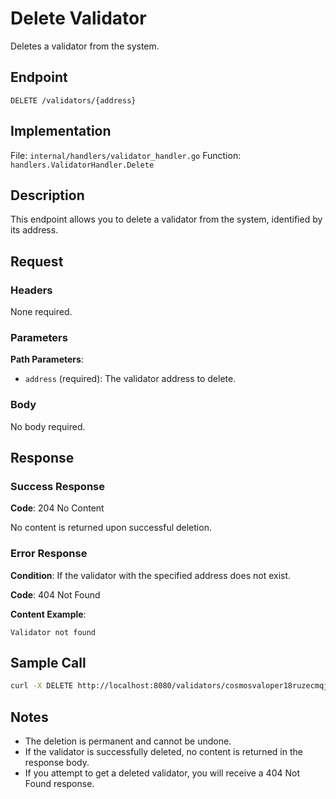 # Delete Validator

Deletes a validator from the system.

## Endpoint

```
DELETE /validators/{address}
```

## Implementation

File: `internal/handlers/validator_handler.go`
Function: `handlers.ValidatorHandler.Delete`

## Description

This endpoint allows you to delete a validator from the system, identified by its address.

## Request

### Headers

None required.

### Parameters

**Path Parameters**:
- `address` (required): The validator address to delete.

### Body

No body required.

## Response

### Success Response

**Code**: 204 No Content

No content is returned upon successful deletion.

### Error Response

**Condition**: If the validator with the specified address does not exist.

**Code**: 404 Not Found

**Content Example**:
```
Validator not found
```

## Sample Call

```bash
curl -X DELETE http://localhost:8080/validators/cosmosvaloper18ruzecmqj9pv8ac0gvkgryuc7u004te9rh7w5s
```

## Notes

- The deletion is permanent and cannot be undone.
- If the validator is successfully deleted, no content is returned in the response body.
- If you attempt to get a deleted validator, you will receive a 404 Not Found response. 